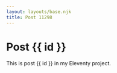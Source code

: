 ```yaml
---
layout: layouts/base.njk
title: Post 11298
---
```


# Post {{ id }}

This is post {{ id }} in my Eleventy project.
